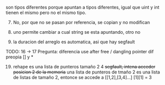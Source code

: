 son tipos diferentes porque apuntan a tipos diferentes, igual que uint y int tienen el mismo pero no el mismo tipo.

7) No, por que no se pasan por referencia, se copian y no modifican

8) uno permite cambiar a cual string se esta apuntando, otro no

11) la duracion del arreglo es automatica, asi que hay segfault     



TODO:
16 -> 17
Pregunta: diferencia use after free / dangling pointer
dif preopia [] y * 



19) rehape es una lista de punteros tamaño 2 
4
~~segfault, intena acceder posicion 2 de la memoria~~
una lista de punteros de tmaño 2 es una lista de listas de tamaño 2, entonce se accede a [[1,2],[3,4]...] [1][1] = 3

